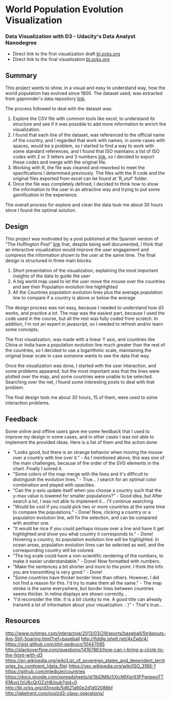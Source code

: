 # World Population Evolution Visualization
### Data Visualization with D3 - Udacity's Data Analyst Nanodegree

* Direct link to the first visualization draft [bl.ocks.org](http://bl.ocks.org/altrome/raw/ae6d6aa352f08ea339300cd38f5a8c9d/)
* Direct link to the final visualization [bl.ocks.org](http://bl.ocks.org/altrome/raw/aaf6842a84e58aeec9e8ad2b4c12ae17/)

## Summary

This project wants to show, in a visual and easy to understand way, how the world population has evolved since 1800. The dataset used, was extracted from gapminder's data repository [link](https://docs.google.com/spreadsheets/d/1IbDM8z5XicMIXgr93FPwjgwoTTKMuyLfzU6cQrGZzH8/pub?gid=0).

The process followed to deal with the dataset was:

1. Explore the CSV file with common tools like excel, to understand its structure and see if it was possible to add more information to enrich the visualization. 
2. I found that each line of the dataset, was referenced to the official name of the country, and I regarded that work with names, in some cases with spaces, would be a problem, so I started to find a way to work with some standard references, and I found that ISO maintains a list of ISO codes with 2 or 3 letters and 3 numbers [link](https://en.wikipedia.org/wiki/List_of_sovereign_states_and_dependent_territories_by_continent_(data_file)), so I decided to export these codes and merge with the original file. 
3. Working with R, the file was cleaned and reworked to meet the specifications I determined previously. The files with the R code and the original files exported from excel can be found at 'R_stuf' folder.
4. Once the file was completely defined, I decided to think how to show the information to the user in an attractive way and trying to put some gamification in the experience.

The overall process for explore and clean the data took me about 30 hours since I found the optimal solution.

## Design

This project was motivated by a post published at the Spanish version of "The Huffington Post" [link](http://www.huffingtonpost.es/ansgar-seyfferth/la-poblacion-mundial-crec_b_9605508.html?ncid=tweetlnkeshpmg00000001) that, despite being well documented, I think that an interactive visualization would improve the user engagement and compress the information shown to the user at the same time. The final design is structured in three main blocks:

1. Short presentation of the visualization, explaining the most important insights of the data to guide the user
2. A big world map used to let the user move the mouse over the countries and see their Population evolution line highlighted 
3. All the Countries population evolution lines plus the average population line to compare if a country is above or below the average

The design process was not easy, because I needed to understand how d3 works, and practice a lot. The map was the easiest part, because I used the code used in the course, but all the rest was fully coded from scratch. In addition, I'm not an expert in javascript, so I needed to refresh and/or learn some concepts.

The first visualization, was made with a linear Y axis, and countries like China or India have a population evolution line much greater than the rest of the countries, so I decided to use a logarithmic scale, maintaining the original linear scale in case someone wants to see the data that way.

Once the visualization was done, I started with the user interaction, and some problems appeared, but the most important was that the lines were plotted over the map, and some countries were unable to be selected. Searching over the net, I found some interesting posts to deal with that problem.

The final design took me about 30 hours, 15 of them, were used to solve interaction problems.

## Feedback

Some online and offline users gave me some feedback that I used to improve my design in some cases, and in other cases I was not able to implement the provided ideas. Here is a list of them and the action done:

* "Looks good, but there is an strange behavior when moving the mouse over a country with line over it." - As I mentioned above, this was one of the main challenges, because of the order of the SVG elements in the chart. Finally I solved it.
* "Some colors of the map merge with the lines and it's difficult to distinguish the evolution lines." - True... I search for an optimal color combination and played with opacities. 
* "Can the y-axis update itself when you choose a country such that the y-max value is lowered for smaller populations?" - Good idea, but After search a lot, I was not able to implement it... I'll continue searching
* "Would be cool if you could pick two or more countries at the same time to compare the populations." - Done! Now, clicking a country or a population evolution line, will fix the selection, and can be compared with another one.
* "It would be nice if you could perhaps mouse over a line and have it get highlighted and show you what country it corresponds to." - Done! Hovering a country, its population evolution line will be highlighted. In ocean areas, population evolution lines can be selected as well, and the corresponding country will be colored.
* "The log scale could have a non-scientific rendering of the numbers, to make it easier understandable." - Done! Now formatted with numbers.
* "Make the sentences a bit shorter and more to the point. I think the info you are transmitting is very good." - Done!
* "Some countries have thicker border lines than others. However, I did not find a reason for this. I'd try to make them all the same." - The map stroke is the same everywhere, but border lines between countries seems thicker. In retina displays are shown correctly...
* "I'd reconsider the title. It is a bit clunky to me. A good title can already transmit a lot of information about your visualization. : )" - That's true... 

## Resources

http://www.nytimes.com/interactive/2013/03/29/sports/baseball/Strikeouts-Are-Still-Soaring.html?ref=baseball 
http://fiddle.jshell.net/4xZwb/4/
https://gist.github.com/phil-pedruco/10447085
http://stackoverflow.com/questions/14167863/how-can-i-bring-a-circle-to-the-front-with-d3
https://en.wikipedia.org/wiki/List_of_sovereign_states_and_dependent_territories_by_continent_(data_file)
https://vec.wikipedia.org/wiki/ISO_3166-1
https://github.com/mledoze/countries
https://docs.google.com/spreadsheets/d/1IbDM8z5XicMIXgr93FPwjgwoTTKMuyLfzU6cQrGZzH8/pub?gid=0
http://bl.ocks.org/d3noob/5d621a60e2d1d02086bf
http://jaketrent.com/post/d3-class-operations/